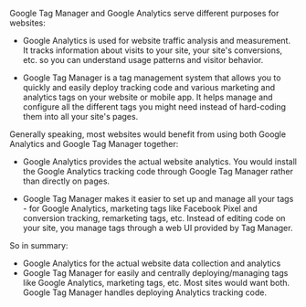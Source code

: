 Google Tag Manager and Google Analytics serve different purposes for websites:

- Google Analytics is used for website traffic analysis and measurement. It tracks information about visits to your site, your site's conversions, etc. so you can understand usage patterns and visitor behavior.

- Google Tag Manager is a tag management system that allows you to quickly and easily deploy tracking code and various marketing and analytics tags on your website or mobile app. It helps manage and configure all the different tags you might need instead of hard-coding them into all your site's pages.

Generally speaking, most websites would benefit from using both Google Analytics and Google Tag Manager together:

- Google Analytics provides the actual website analytics. You would install the Google Analytics tracking code through Google Tag Manager rather than directly on pages.

- Google Tag Manager makes it easier to set up and manage all your tags - for Google Analytics, marketing tags like Facebook Pixel and conversion tracking, remarketing tags, etc. Instead of editing code on your site, you manage tags through a web UI provided by Tag Manager.

So in summary:

- Google Analytics for the actual website data collection and analytics
- Google Tag Manager for easily and centrally deploying/managing tags like Google Analytics, marketing tags, etc. Most sites would want both. Google Tag Manager handles deploying Analytics tracking code.